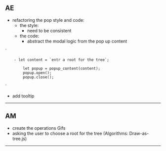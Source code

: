 ## AE
- refactoring the pop style and code:
    - the style:
        - need to be consistent
    - the code:
        -   abstract the modal logic from the pop up content

`

        - let content = `entr a root for the tree`;

            let popup = popup_content(content);
            popup.open();
            popup.close();

`
- add tooltip
----
## AM
- create the operations Gifs
- asking the user to choose a root for the tree (Algorithms: Draw-as-tree.js)
---
